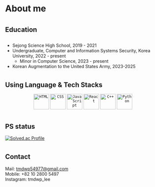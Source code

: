 # About me

# <h2>Education<h2>
- Sejong Science High School, 2019 - 2021
- Undergraduate, Computer and Information Systems Security, Korea University, 2022 - present
  - Minor in Computer Science, 2023 - present
- Korean Augmentation to the United States Army, 2023-2025
  
# <h2>Using Language & Tech Stacks</h2>
<div align="center">
	<code><img width="50" src="https://raw.githubusercontent.com/marwin1991/profile-technology-icons/refs/heads/main/icons/html.png" alt="HTML" title="HTML"/></code>
	<code><img width="50" src="https://raw.githubusercontent.com/marwin1991/profile-technology-icons/refs/heads/main/icons/css.png" alt="CSS" title="CSS"/></code>
	<code><img width="50" src="https://raw.githubusercontent.com/marwin1991/profile-technology-icons/refs/heads/main/icons/javascript.png" alt="JavaScript" title="JavaScript"/></code>
	<code><img width="50" src="https://raw.githubusercontent.com/marwin1991/profile-technology-icons/refs/heads/main/icons/react.png" alt="React" title="React"/></code>
	<code><img width="50" src="https://raw.githubusercontent.com/marwin1991/profile-technology-icons/refs/heads/main/icons/c++.png" alt="C++" title="C++"/></code>
	<code><img width="50" src="https://raw.githubusercontent.com/marwin1991/profile-technology-icons/refs/heads/main/icons/python.png" alt="Python" title="Python"/></code>
</div>

# <h2>PS status</h2>
[![Solved.ac Profile](http://mazassumnida.wtf/api/v2/generate_badge?boj=tmdwp54977)](https://solved.ac/tmdwp54977/)

# <h2>Contact</h2>
Mail: tmdwp54977@gmail.com<br/>
Mobile: +82 10 2800 5497<br/>
Instagram: tmdwp_lee
